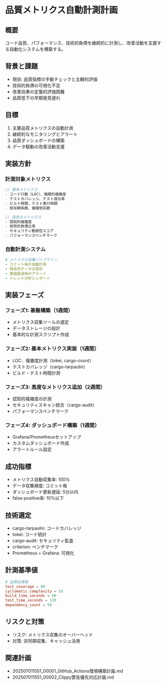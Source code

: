 # 品質メトリクス自動計測計画

## 概要
コード品質、パフォーマンス、技術的負債を継続的に計測し、改善活動を支援する自動化システムを構築する。

## 背景と課題
- 現状: 品質指標の手動チェックと主観的評価
- 技術的負債の可視化不足
- 改善効果の定量的評価困難
- 品質低下の早期発見遅れ

## 目標
1. 主要品質メトリクスの自動計測
2. 継続的なモニタリングとアラート
3. 品質ダッシュボードの構築
4. データ駆動の改善活動支援

## 実装方針

### 計測対象メトリクス
```rust
// 基本メトリクス
- コード行数（LOC）、循環的複雑度
- テストカバレッジ、テスト成功率
- ビルド時間、テスト実行時間
- 依存関係数、循環依存数

// 高度なメトリクス
- 認知的複雑度
- 技術的負債比率
- セキュリティ脆弱性スコア
- パフォーマンスベンチマーク
```

### 自動計測システム
```yaml
# メトリクス収集パイプライン
- コミット毎の自動計測
- 時系列データの保存
- 閾値超過時のアラート
- トレンド分析とレポート
```

## 実装フェーズ

### フェーズ1: 基盤構築（1週間）
- メトリクス収集ツールの選定
- データストレージの設計
- 基本的な計測スクリプト作成

### フェーズ2: 基本メトリクス実装（1週間）
- LOC、複雑度計測（tokei, cargo-count）
- テストカバレッジ（cargo-tarpaulin）
- ビルド・テスト時間計測

### フェーズ3: 高度なメトリクス追加（2週間）
- 認知的複雑度の計測
- セキュリティスキャン統合（cargo-audit）
- パフォーマンスベンチマーク

### フェーズ4: ダッシュボード構築（1週間）
- Grafana/Prometheusセットアップ
- カスタムダッシュボード作成
- アラートルール設定

## 成功指標
- メトリクス自動収集率: 100%
- データ収集頻度: コミット毎
- ダッシュボード更新遅延: 5分以内
- false positive率: 10%以下

## 技術選定
- cargo-tarpaulin: コードカバレッジ
- tokei: コード統計
- cargo-audit: セキュリティ監査
- criterion: ベンチマーク
- Prometheus + Grafana: 可視化

## 計測基準値
```toml
# 品質目標値
test_coverage = 80
cyclomatic_complexity = 10
build_time_seconds = 60
test_time_seconds = 120
dependency_count = 50
```

## リスクと対策
- リスク: メトリクス収集のオーバーヘッド
- 対策: 非同期収集、キャッシュ活用

## 関連計画
- 202507011551_00001_GitHub_Actions環境構築計画.md
- 202507011551_00002_Clippy警告優先対応計画.md